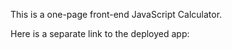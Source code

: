 This is a one-page front-end JavaScript Calculator.

Here is a separate link to the deployed app:


